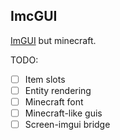 ImcGUI
-
[ImGUI](https://github.com/SpaiR/imgui-java) but minecraft.


TODO:
 - [ ] Item slots
 - [ ] Entity rendering
 - [ ] Minecraft font
 - [ ] Minecraft-like guis
 - [ ] Screen-imgui bridge